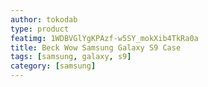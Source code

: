 ```yaml
---
author: tokodab
type: product
featimg: 1WDBVGlYgKPAzf-w5SY_mokXib4TkRa0a
title: Beck Wow Samsung Galaxy S9 Case
tags: [samsung, galaxy, s9]
category: [samsung]
---
```

